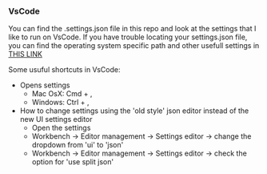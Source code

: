 ### VsCode

You can find the .settings.json file in this repo and look at the settings that I like to run on VsCode. If you have trouble locating your settings.json file, you can find the operating system specific path and other usefull settings in [THIS LINK](https://code.visualstudio.com/docs/getstarted/settings)

Some usuful shortcuts in VsCode:

* Opens settings
  * Mac OsX: Cmd + ,
  * Windows: Ctrl + ,
* How to change settings using the 'old style' json editor instead of the new UI settings editor
  * Open the settings
  * Workbench -> Editor management -> Settings editor -> change the dropdown from 'ui' to 'json'
  * Workbench -> Editor management -> Settings editor -> check the option for 'use split json'
